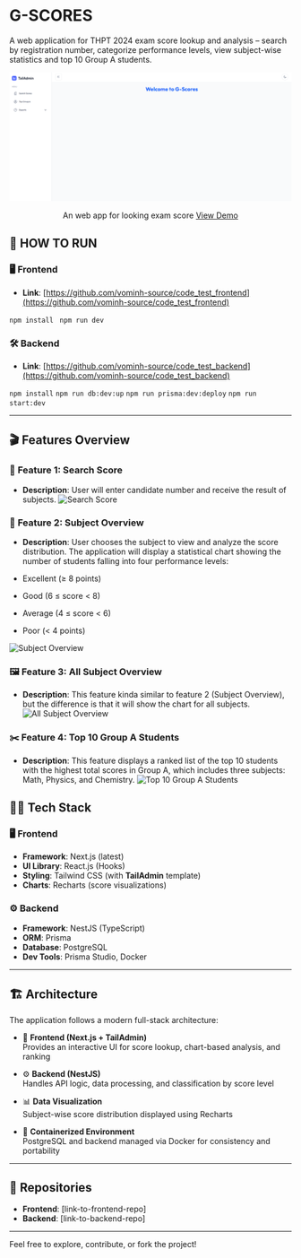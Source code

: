# G-SCORES
A web application for THPT 2024 exam score lookup and analysis – search by registration number, categorize performance levels, view subject-wise statistics and top 10 Group A students.



![Homepage](https://github.com/vominh-source/code_test_frontend/blob/main/public/readme_images/home_page.png)

<!-- Replace with actual image URL if available -->

<div align="center">
  <p align="center">
    An web app for looking exam score
    <a href="https://www.youtube.com/watch?v=IrU6liVYhrU">View Demo</a>
  </p>
</div>

## 📝 HOW TO RUN
### 🖥️ Frontend

- **Link**: [https://github.com/vominh-source/code_test_frontend](https://github.com/vominh-source/code_test_frontend)

```npm install ```
```npm run dev ```

### 🛠️ Backend

- **Link**: [https://github.com/vominh-source/code_test_backend](https://github.com/vominh-source/code_test_backend)

```npm install```
```npm run db:dev:up```
```npm run prisma:dev:deploy```
```npm run start:dev```




---




## 🎬 Features Overview

### 📝 **Feature 1: Search Score**

- **Description**: User will enter candidate number and receive the result of subjects.
![Search Score](https://github.com/vominh-source/code_test_frontend/blob/main/public/readme_images/search_scores.png)

### 🎤 **Feature 2: Subject Overview**

- **Description**: User chooses the subject to view and analyze the score distribution. The application will display a statistical chart showing the number of students falling into four performance levels:

- Excellent (≥ 8 points)

- Good (6 ≤ score < 8)

- Average (4 ≤ score < 6)

- Poor (< 4 points)

![Subject Overview](https://github.com/vominh-source/code_test_frontend/blob/main/public/readme_images/subject_overview.png)

### 🖼️ **Feature 3: All Subject Overview**
- **Description**: This feature kinda similar to feature 2 (Subject Overview), but the difference is that it will show the chart for all subjects.
![All Subject Overview](https://github.com/vominh-source/code_test_frontend/blob/main/public/readme_images/all_subjects_overview.png)

### ✂️ **Feature 4: Top 10 Group A Students**
- **Description**: This feature displays a ranked list of the top 10 students with the highest total scores in Group A, which includes three subjects: Math, Physics, and Chemistry.
![Top 10 Group A Students](https://github.com/vominh-source/code_test_frontend/blob/main/public/readme_images/top_10_A.png)

## 🧑‍💻 Tech Stack

### 🖥️ Frontend

- **Framework**: Next.js (latest)
- **UI Library**: React.js (Hooks)
- **Styling**: Tailwind CSS (with **TailAdmin** template)
- **Charts**: Recharts (score visualizations)

### ⚙️ Backend

- **Framework**: NestJS (TypeScript)
- **ORM**: Prisma
- **Database**: PostgreSQL
- **Dev Tools**: Prisma Studio, Docker

---

## 🏗️ Architecture

The application follows a modern full-stack architecture:

- 🎨 **Frontend (Next.js + TailAdmin)**  
  Provides an interactive UI for score lookup, chart-based analysis, and ranking

- ⚙️ **Backend (NestJS)**  
  Handles API logic, data processing, and classification by score level

- 📊 **Data Visualization**  
  Subject-wise score distribution displayed using Recharts

- 🐳 **Containerized Environment**  
  PostgreSQL and backend managed via Docker for consistency and portability


---

## 📂 Repositories

- **Frontend**: [link-to-frontend-repo]
- **Backend**: [link-to-backend-repo]

---

Feel free to explore, contribute, or fork the project!

